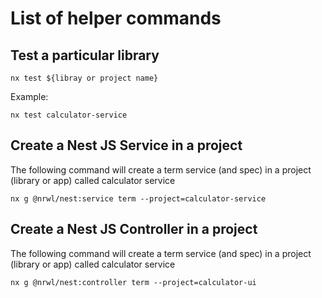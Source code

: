 # List of helper commands

## Test a particular library

```
nx test ${libray or project name}
```

Example:

```
nx test calculator-service
```

## Create a Nest JS Service in a project

The following command will create a term service (and spec) in a project (library or app) called calculator service
```
nx g @nrwl/nest:service term --project=calculator-service
```

## Create a Nest JS Controller in a project
The following command will create a term service (and spec) in a project (library or app) called calculator service

```
nx g @nrwl/nest:controller term --project=calculator-ui
```
